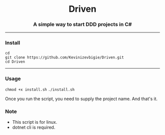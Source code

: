 

<h1 align="center">Driven</h1>
<h3 align="center">A simple way to start DDD projects in C#</h3>

---

### Install

```
cd
git clone https://github.com/Kevinizevbigie/Driven.git
cd Driven
```

---

### Usage

`chmod +x install.sh`
`./install.sh`

Once you run the script, you need to supply the project name. And that's it.

### Note

- This script is for linux.
- dotnet cli is required.

